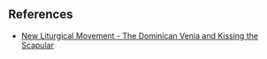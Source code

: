 ## References
- [New Liturgical Movement - The Dominican Venia and Kissing the Scapular](https://www.newliturgicalmovement.org/2008/07/dominican-venia-and-kissing-scapular.html)